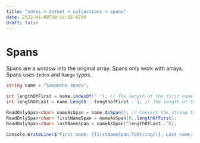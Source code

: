 ```yaml
---
title: "notes > dotnet > collections > spans"
date: 2022-01-09T18:14:15-0700
draft: false
---
```

# Spans
Spans are a window into the original array. Spans only work with arrays.
Spans uses `Index` and `Range` types.
```cs
string name = "Samantha Jones";

int lengthOfFirst = name.indexOf(' '); // The length of the first name.
int lengthOfLast = name.Length - lengthofFirst - 1; // The length of the last name.

ReadOnlySpan<char> nameAsSpan = name.AsSpan(); // Convert the string to a span.
ReadOnlySpan<char> firstNameSpan = nameAsSpan[0..lengthOfFirst];
ReadOnlySpan<char> lastNameSpan = nameAsSpan[^lengthOfLast..^0];

Console.WriteLine($"First name: {firstNameSpan.ToString()}, Last name: {lastNameSpan.ToString());
```